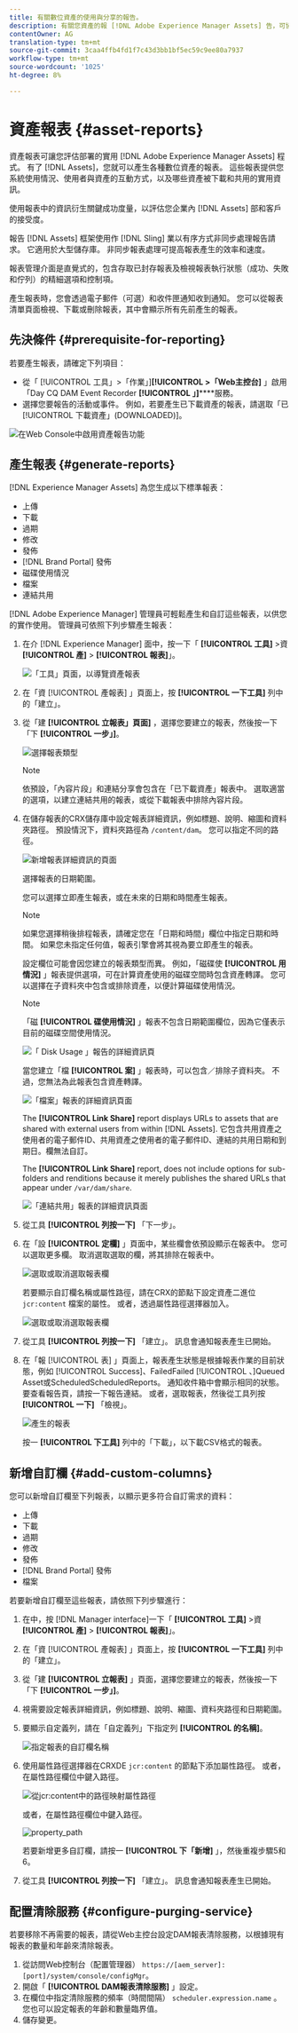 ```yaml
---
title: 有關數位資產的使用與分享的報告。
description: 有關您資產的報 [!DNL Adobe Experience Manager Assets] 告，可協助您瞭解數位資產的使用、活動和共用。
contentOwner: AG
translation-type: tm+mt
source-git-commit: 3caa4ffb4fd1f7c43d3bb1bf5ec59c9ee80a7937
workflow-type: tm+mt
source-wordcount: '1025'
ht-degree: 8%

---
```



# 資產報表 {#asset-reports}

資產報表可讓您評估部署的實用 [!DNL Adobe Experience Manager Assets] 程式。 有了 [!DNL Assets]，您就可以產生各種數位資產的報表。 這些報表提供您系統使用情況、使用者與資產的互動方式，以及哪些資產被下載和共用的實用資訊。

使用報表中的資訊衍生關鍵成功度量，以評估您企業內 [!DNL Assets] 部和客戶的接受度。

報告 [!DNL Assets] 框架使用作 [!DNL Sling] 業以有序方式非同步處理報告請求。 它適用於大型儲存庫。 非同步報表處理可提高報表產生的效率和速度。

報表管理介面是直覺式的，包含存取已封存報表及檢視報表執行狀態（成功、失敗和佇列）的精細選項和控制項。

產生報表時，您會透過電子郵件（可選）和收件匣通知收到通知。 您可以從報表清單頁面檢視、下載或刪除報表，其中會顯示所有先前產生的報表。

## 先決條件 {#prerequisite-for-reporting}

若要產生報表，請確定下列項目：

* 從「 [!UICONTROL 工具」>「作業」]**[!UICONTROL >「Web主控台]** 」啟用「Day CQ DAM Event Recorder **[!UICONTROL 」]******&#x200B;服務。
* 選擇您要報告的活動或事件。 例如，若要產生已下載資產的報表，請選取「已 [!UICONTROL 下載資產」(DOWNLOADED)]。

![在Web Console中啟用資產報告功能](assets/reports-config-day-cq-dam-event-recorder.png)

## 產生報表 {#generate-reports}

[!DNL Experience Manager Assets] 為您生成以下標準報表：

* 上傳
* 下載
* 過期
* 修改
* 發佈
* [!DNL Brand Portal] 發佈
* 磁碟使用情況
* 檔案
* 連結共用

[!DNL Adobe Experience Manager] 管理員可輕鬆產生和自訂這些報表，以供您的實作使用。 管理員可依照下列步驟產生報表：

1. 在介 [!DNL Experience Manager] 面中，按一下「 **[!UICONTROL 工具]** >資 **[!UICONTROL 產]** > **[!UICONTROL 報表]**」。

   ![「工具」頁面，以導覽資產報表](assets/navigation.png)

1. 在「資 [!UICONTROL 產報表] 」頁面上，按 **[!UICONTROL 一下工具]** 列中的「建立」。
1. 從「建 **[!UICONTROL 立報表」頁面]** ，選擇您要建立的報表，然後按一下「下 **[!UICONTROL 一步」]**。

   ![選擇報表類型](assets/choose_report.png)

   >[!NOTE]
   >
   >依預設，「內容片段」和連結分享會包含在「已下載資產」報表中。 選取適當的選項，以建立連結共用的報表，或從下載報表中排除內容片段。

1. 在儲存報表的CRX儲存庫中設定報表詳細資訊，例如標題、說明、縮圖和資料夾路徑。 預設情況下，資料夾路徑為 `/content/dam`。 您可以指定不同的路徑。

   ![新增報表詳細資訊的頁面](assets/report_configuration.png)

   選擇報表的日期範圍。

   您可以選擇立即產生報表，或在未來的日期和時間產生報表。

   >[!NOTE]
   >
   >如果您選擇稍後排程報表，請確定您在「日期和時間」欄位中指定日期和時間。 如果您未指定任何值，報表引擎會將其視為要立即產生的報表。

   設定欄位可能會因您建立的報表類型而異。 例如，「磁碟使 **[!UICONTROL 用情況]** 」報表提供選項，可在計算資產使用的磁碟空間時包含資產轉譯。 您可以選擇在子資料夾中包含或排除資產，以便計算磁碟使用情況。

   >[!NOTE]
   >
   >「磁 **[!UICONTROL 碟使用情況]** 」報表不包含日期範圍欄位，因為它僅表示目前的磁碟空間使用情況。

   ![「 Disk Usage 」報告的詳細資訊頁](assets/disk_usage_configuration.png)

   當您建立「檔 **[!UICONTROL 案]** 」報表時，可以包含／排除子資料夾。 不過，您無法為此報表包含資產轉譯。

   ![「檔案」報表的詳細資訊頁面](assets/files_report.png)

   The **[!UICONTROL Link Share]** report displays URLs to assets that are shared with external users from within [!DNL Assets]. 它包含共用資產之使用者的電子郵件ID、共用資產之使用者的電子郵件ID、連結的共用日期和到期日。欄無法自訂。

   The **[!UICONTROL Link Share]** report, does not include options for sub-folders and renditions because it merely publishes the shared URLs that appear under `/var/dam/share`.

   ![「連結共用」報表的詳細資訊頁面](assets/link_share.png)

1. 從工具 **[!UICONTROL 列按一下]** 「下一步」。

1. 在「設 **[!UICONTROL 定欄]** 」頁面中，某些欄會依預設顯示在報表中。 您可以選取更多欄。 取消選取選取的欄，將其排除在報表中。

   ![選取或取消選取報表欄](assets/configure_columns.png)

   若要顯示自訂欄名稱或屬性路徑，請在CRX的節點下設定資產二進位 `jcr:content` 檔案的屬性。 或者，透過屬性路徑選擇器加入。

   ![選取或取消選取報表欄](assets/custom_columns.png)

1. 從工具 **[!UICONTROL 列按一下]** 「建立」。 訊息會通知報表產生已開始。
1. 在「報 [!UICONTROL 表] 」頁面上，報表產生狀態是根據報表作業的目前狀態，例如 [!UICONTROL Success]、FailedFailed [!UICONTROL 、]Queued Asset或ScheduledScheduledReports。 通知收件箱中會顯示相同的狀態。要查看報告頁，請按一下報告連結。 或者，選取報表，然後從工具列按 **[!UICONTROL 一下]** 「檢視」。

   ![產生的報表](assets/report_page.png)

   按一 **[!UICONTROL 下工具]** 列中的「下載」，以下載CSV格式的報表。

## 新增自訂欄 {#add-custom-columns}

您可以新增自訂欄至下列報表，以顯示更多符合自訂需求的資料：

* 上傳
* 下載
* 過期
* 修改
* 發佈
* [!DNL Brand Portal] 發佈
* 檔案

若要新增自訂欄至這些報表，請依照下列步驟進行：

1. 在中，按 [!DNL Manager interface]一下「 **[!UICONTROL 工具]** >資 **[!UICONTROL 產]** > **[!UICONTROL 報表]**」。
1. 在「資 [!UICONTROL 產報表] 」頁面上，按 **[!UICONTROL 一下工具]** 列中的「建立」。

1. 從「建 **[!UICONTROL 立報表]** 」頁面，選擇您要建立的報表，然後按一下「下 **[!UICONTROL 一步」]**。
1. 視需要設定報表詳細資訊，例如標題、說明、縮圖、資料夾路徑和日期範圍。

1. 要顯示自定義列，請在「自定義列」下指定列 **[!UICONTROL 的名稱]**。

   ![指定報表的自訂欄名稱](assets/custom_columns-1.png)

1. 使用屬性路徑選擇器在CRXDE `jcr:content` 的節點下添加屬性路徑。 或者，在屬性路徑欄位中鍵入路徑。

   ![從jcr:content中的路徑映射屬性路徑](assets/property_picker.png)

   或者，在屬性路徑欄位中鍵入路徑。

   ![property_path](assets/property_path.png)

   若要新增更多自訂欄，請按一 **[!UICONTROL 下「新增]** 」，然後重複步驟5和6。

1. 從工具 **[!UICONTROL 列按一下]** 「建立」。 訊息會通知報表產生已開始。

## 配置清除服務 {#configure-purging-service}

若要移除不再需要的報表，請從Web主控台設定DAM報表清除服務，以根據現有報表的數量和年齡來清除報表。

1. 從訪問Web控制台（配置管理器） `https://[aem_server]:[port]/system/console/configMgr`。
1. 開啟「 **[!UICONTROL DAM報表清除服務]** 」設定。
1. 在欄位中指定清除服務的頻率（時間間隔） `scheduler.expression.name` 。 您也可以設定報表的年齡和數量臨界值。
1. 儲存變更。
